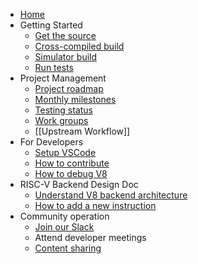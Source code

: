 - [Home](Home)
- Getting Started
  - [Get the source](Get-the-Source)
  - [Cross-compiled build](Cross-compiled-Build)
  - [Simulator build](Simulator-Build)
  - [Run tests](Run-Tests)
- Project Management
  - [Project roadmap](Project-Roadmap)
  - [Monthly milestones](Monthly-milestones)
  - [Testing status](Testing-Status)
  - [Work groups](Work-groups)
  - [[Upstream Workflow]]
- For Developers
  - [Setup VSCode](VSCode-Setup)
  - [How to contribute](Contributing)
  - [How to debug V8](How-to-debug-V8)
- RISC-V Backend Design Doc
  - [Understand V8 backend architecture](Understand-V8-backend-architecture)
  - [How to add a new instruction](How-to-add-a-new-instruction)
- Community operation
  - [Join our Slack](https://forms.office.com/Pages/ResponsePage.aspx?id=8o_uD7KjGECcdTodVZH-3OiciJKG_BJHrqMNgnsFFqtUNlRUNEQ5QUgxNk0wVEVaTjJBTDNOMDNIQS4u)
  - Attend developer meetings
  - [Content sharing](Content-sharing)

